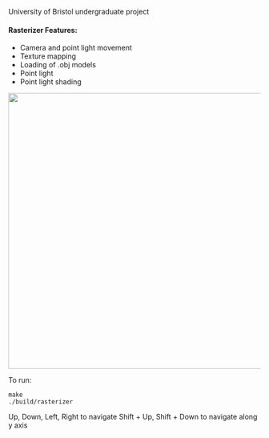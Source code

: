 University of Bristol undergraduate project

#### Rasterizer Features:
- Camera and point light movement
- Texture mapping
- Loading of .obj models
- Point light
- Point light shading

<p align="center">
  <img src="https://preview.ibb.co/gTN68J/rasterizer.png" width=550/>
</p>

To run:
```
make
./build/rasterizer
```

Up, Down, Left, Right to navigate
Shift + Up, Shift + Down to navigate along y axis
